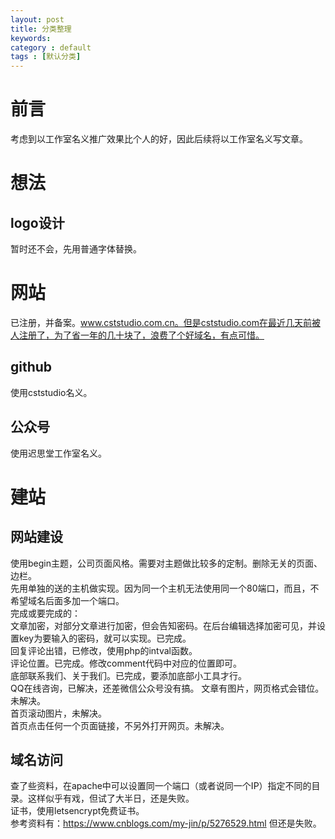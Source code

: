 ```yaml
---
layout: post
title: 分类整理
keywords: 
category : default
tags : [默认分类]
---
```


# 前言
考虑到以工作室名义推广效果比个人的好，因此后续将以工作室名义写文章。
# 想法
## logo设计
暂时还不会，先用普通字体替换。  
# 网站
已注册，并备案。www.cststudio.com.cn。但是cststudio.com在最近几天前被人注册了，为了省一年的几十块了，浪费了个好域名，有点可惜。  
## github
使用cststudio名义。

## 公众号
使用迟思堂工作室名义。

# 建站
## 网站建设
使用begin主题，公司页面风格。需要对主题做比较多的定制。删除无关的页面、边栏。  
先用单独的送的主机做实现。因为同一个主机无法使用同一个80端口，而且，不希望域名后面多加一个端口。  
完成或要完成的：  
文章加密，对部分文章进行加密，但会告知密码。在后台编辑选择加密可见，并设置key为要输入的密码，就可以实现。已完成。  
回复评论出错，已修改，使用php的intval函数。  
评论位置。已完成。修改comment代码中对应的位置即可。  
底部联系我们、关于我们。已完成，要添加底部小工具才行。  
QQ在线咨询，已解决，还差微信公众号没有搞。
文章有图片，网页格式会错位。未解决。  
首页滚动图片，未解决。  
首页点击任何一个页面链接，不另外打开网页。未解决。  

## 域名访问
查了些资料，在apache中可以设置同一个端口（或者说同一个IP）指定不同的目录。这样似乎有戏，但试了大半日，还是失败。  
证书，使用letsencrypt免费证书。  
参考资料有：https://www.cnblogs.com/my-jin/p/5276529.html
但还是失败。  